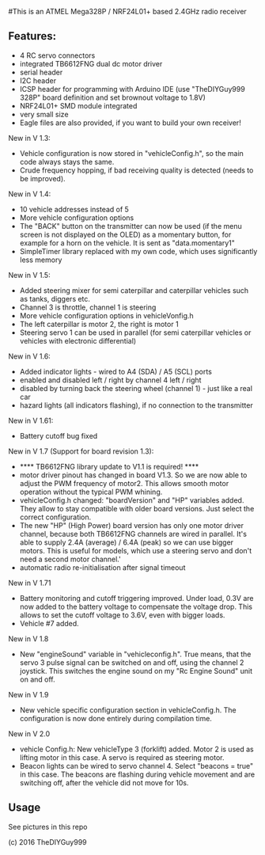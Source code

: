 #This is an ATMEL Mega328P / NRF24L01+ based 2.4GHz radio receiver
## Features:
- 4 RC servo connectors
- integrated TB6612FNG dual dc motor driver
- serial header
- I2C header
- ICSP header for programming with Arduino IDE (use "TheDIYGuy999 328P" board definition and set brownout voltage to 1.8V)
- NRF24L01+ SMD module integrated
- very small size
- Eagle files are also provided, if you want to build your own receiver!

New in V 1.3:
- Vehicle configuration is now stored in "vehicleConfig.h", so the main code always stays the same.
- Crude frequency hopping, if bad receiving quality is detected (needs to be improved).

New in V 1.4:
- 10 vehicle addresses instead of 5
- More vehicle configuration options
- The "BACK" button on the transmitter can now be used (if the menu screen is not displayed on the OLED) as a momentary button, for example for a horn on the vehicle. It is sent as "data.momentary1"
- SimpleTimer library replaced with my own code, which uses significantly less memory

New in V 1.5:
- Added steering mixer for semi caterpillar and caterpillar vehicles such as tanks, diggers etc.
- Channel 3 is throttle, channel 1 is steering
- More vehicle configuration options in vehicleVonfig.h
- The left caterpillar is motor 2, the right is motor 1
- Steering servo 1 can be used in parallel (for semi caterpillar vehicles or vehicles with electronic differential)

New in V 1.6:
- Added indicator lights - wired to A4 (SDA) / A5 (SCL) ports
- enabled and disabled left / right by channel 4 left / right
- disabled by turning back the steering wheel (channel 1) - just like a real car
- hazard lights (all indicators flashing), if no connection to the transmitter

New in V 1.61:
- Battery cutoff bug fixed

New in V 1.7 (Support for board revision 1.3):
- **** TB6612FNG library update to V1.1 is required! ****
- motor driver pinout has changed in board V1.3. So we are now able to adjust the PWM frequency of motor2. This allows smooth motor operation without the typical PWM whining.
- vehicleConfig.h changed: "boardVersion" and "HP" variables added. They allow to stay compatible with older board versions. Just select the correct configuration.
- The new "HP" (High Power) board version has only one motor driver channel, because both TB6612FNG channels are wired in parallel. It's able to supply 2.4A (average) / 6.4A (peak) so we can use bigger motors. This is useful for models, which use a steering servo and don't need a second motor channel.'
- automatic radio re-initialisation after signal timeout

New in V 1.71
- Battery monitoring and cutoff triggering improved. Under load, 0.3V are now added to the battery voltage to compensate the voltage drop. This allows to set the cutoff voltage to 3.6V, even with bigger loads.
- Vehicle #7 added.

New in V 1.8
- New "engineSound" variable in "vehicleconfig.h". True means, that the servo 3 pulse signal can be switched on and off, using the  channel 2 joystick. This switches the engine sound on my "Rc Engine Sound" unit on and off.

New in V 1.9
- New vehicle specific configuration section in vehicleConfig.h. The configuration is now done entirely during compilation time.

New in V 2.0
- vehicle Config.h: New vehicleType 3 (forklift) added. Motor 2 is used as lifting motor in this case. A servo is required as steering motor.
- Beacon lights can be wired to servo channel 4. Select "beacons = true" in this case. The beacons are flashing during vehicle movement and are switching off, after the vehicle did not move for 10s.


## Usage

See pictures in this repo

(c) 2016 TheDIYGuy999
